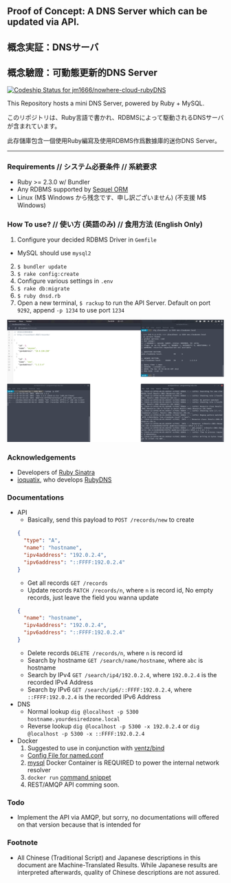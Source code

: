 ## Proof of Concept: A DNS Server which can be updated via API.
## 概念実証：DNSサーバ
## 概念驗證：可動態更新的DNS Server

[ ![Codeship Status for jm1666/nowhere-cloud-rubyDNS](https://app.codeship.com/projects/ff2b3060-adba-0134-3cb2-36e7a5ec89be/status?branch=master)](https://app.codeship.com/projects/192557)

This Repository hosts a mini DNS Server, powered by Ruby + MySQL.

このリポジトリは、Ruby言語で書かれ、RDBMSによって駆動されるDNSサーバが含まれています。

此存儲庫包含一個使用Ruby編寫及使用RDBMS作爲數據庫的迷你DNS Server。

---

### Requirements // システム必要条件 // 系統要求
* Ruby >= 2.3.0 w/ Bundler
* Any RDBMS supported by [Sequel ORM](http://sequel.jeremyevans.net/)
* Linux (M$ Windows から残念です、申し訳ございません) (不支援 M$ Windows)

### How To use? // 使い方 (英語のみ) // 食用方法 (English Only)
1. Configure your decided RDBMS Driver in `Gemfile`
  * MySQL should use `mysql2`
2. `$ bundler update`
3. `$ rake config:create`
4. Configure various settings in `.env`
3. `$ rake db:migrate`
4. `$ ruby dnsd.rb`
5. Open a new terminal, `$ rackup` to run the API Server. Default on port `9292`, append `-p 1234` to use port `1234`

![Screenshot](screenshot.png?raw=true)
### Acknowledgements
* Developers of [Ruby Sinatra](http://www.sinatrarb.com/)
* [ioquatix](https://github.com/ioquatix/), who develops [RubyDNS](https://github.com/ioquatix/rubydns)

### Documentations
* API
  * Basically, send this payload to `POST /records/new` to create
  ```json
  {
    "type": "A",
    "name": "hostname",
    "ipv4address": "192.0.2.4",
    "ipv6address": "::FFFF:192.0.2.4"
  }
  ```
  * Get all records `GET /records`
  * Update records `PATCH /records/n`, where `n` is record id, No empty records, just leave the field you wanna update
  ```json
  {
    "name": "hostname",
    "ipv4address": "192.0.2.4",
    "ipv6address": "::FFFF:192.0.2.4"
  }
  ```
  * Delete records `DELETE /records/n`, where `n` is record id
  * Search by hostname `GET /search/name/hostname`, where `abc` is hostname
  * Search by IPv4 `GET /search/ip4/192.0.2.4`, where `192.0.2.4` is the recorded IPv4 Address
  * Search by IPv6 `GET /search/ip6/::FFFF:192.0.2.4`, where `::FFFF:192.0.2.4` is the recorded IPv6 Address
* DNS
  * Normal lookup `dig @localhost -p 5300 hostname.yourdesiredzone.local`
  * Reverse lookup `dig @localhost -p 5300 -x 192.0.2.4` or `dig @localhost -p 5300 -x ::FFFF:192.0.2.4`
* Docker
  1. Suggested to use in conjunction with [ventz/bind](https://hub.docker.com/r/ventz/bind/)
    * [Config File for named.conf](https://github.com/nowhere-cloud/ruby-dns/wiki/Sample-Cache-Server-Config-File)
  2. [mysql](https://hub.docker.com/_/mysql/) Docker Container is REQUIRED to power the internal network resolver
  3. `docker run` [command snippet](https://github.com/nowhere-cloud/ruby-dns/wiki/Docker-Run-Command)
  4. REST/AMQP API comming soon.


### Todo
* Implement the API via AMQP, but sorry, no documentations will offered on that version because that is intended for

### Footnote
* All Chinese (Traditional Script) and Japanese descriptions in this document are Machine-Translated Results.
While Japanese results are interpreted afterwards, quality of Chinese descriptions are not assured.
